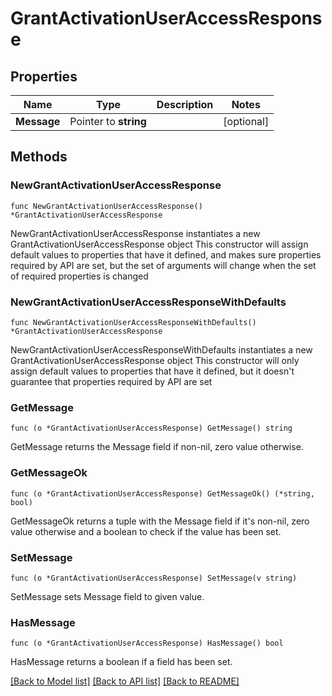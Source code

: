 # GrantActivationUserAccessResponse

## Properties

Name | Type | Description | Notes
------------ | ------------- | ------------- | -------------
**Message** | Pointer to **string** |  | [optional] 

## Methods

### NewGrantActivationUserAccessResponse

`func NewGrantActivationUserAccessResponse() *GrantActivationUserAccessResponse`

NewGrantActivationUserAccessResponse instantiates a new GrantActivationUserAccessResponse object
This constructor will assign default values to properties that have it defined,
and makes sure properties required by API are set, but the set of arguments
will change when the set of required properties is changed

### NewGrantActivationUserAccessResponseWithDefaults

`func NewGrantActivationUserAccessResponseWithDefaults() *GrantActivationUserAccessResponse`

NewGrantActivationUserAccessResponseWithDefaults instantiates a new GrantActivationUserAccessResponse object
This constructor will only assign default values to properties that have it defined,
but it doesn't guarantee that properties required by API are set

### GetMessage

`func (o *GrantActivationUserAccessResponse) GetMessage() string`

GetMessage returns the Message field if non-nil, zero value otherwise.

### GetMessageOk

`func (o *GrantActivationUserAccessResponse) GetMessageOk() (*string, bool)`

GetMessageOk returns a tuple with the Message field if it's non-nil, zero value otherwise
and a boolean to check if the value has been set.

### SetMessage

`func (o *GrantActivationUserAccessResponse) SetMessage(v string)`

SetMessage sets Message field to given value.

### HasMessage

`func (o *GrantActivationUserAccessResponse) HasMessage() bool`

HasMessage returns a boolean if a field has been set.


[[Back to Model list]](../README.md#documentation-for-models) [[Back to API list]](../README.md#documentation-for-api-endpoints) [[Back to README]](../README.md)


